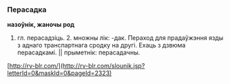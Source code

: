 ### Перасадка
**назоўнік, жаночы род**

1. гл. перасадзіць. 2. множны лік: -дак. Пераход для прадаўжэння язды з аднаго транспартнага сродку на другі. Ехаць з дзвюма перасадкамі. || прыметнік: перасадачны.

<a rel="author">[http://rv-blr.com/](http://rv-blr.com/slounik.jsp?letterId=0&maskId=0&pageId=2323)</a>
